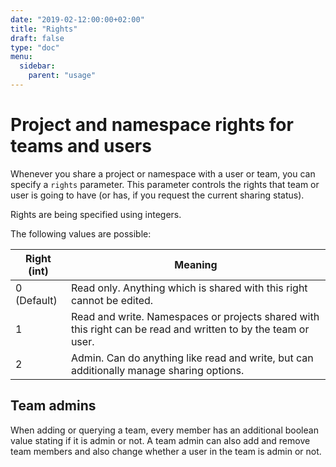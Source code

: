 ```yaml
---
date: "2019-02-12:00:00+02:00"
title: "Rights"
draft: false
type: "doc"
menu:
  sidebar:
    parent: "usage"
---
```


# Project and namespace rights for teams and users

Whenever you share a project or namespace with a user or team, you can specify a `rights` parameter. 
This parameter controls the rights that team or user is going to have (or has, if you request the current sharing status).

Rights are being specified using integers.

The following values are possible:

| Right (int) | Meaning                                                                                                       |
|-------------|---------------------------------------------------------------------------------------------------------------|
| 0 (Default) | Read only. Anything which is shared with this right cannot be edited.                                         |
| 1 | Read and write. Namespaces or projects shared with this right can be read and written to by the team or user. |
| 2 | Admin. Can do anything like read and write, but can additionally manage sharing options.                      |

## Team admins

When adding or querying a team, every member has an additional boolean value stating if it is admin or not.
A team admin can also add and remove team members and also change whether a user in the team is admin or not.